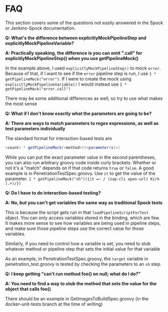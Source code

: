 # FAQ

This section covers some of the questions not easily answered in the Spock or Jenkins-Spock documentation.

**Q: What's the difference between explicitlyMockPipelineStep and explicitlyMockPipelineVariable?**

**A: Practically speaking, the difference is you can omit ".call" for explicitlyMockPipelineStep() when you use getPipelineMock()**

In the example above, I used ``explicitlyMockPipelineStep()`` to mock `error`. Because of that, if I want to see if the `error` pipeline step is run, I use
`1 * getPipelineMock("error")`. If I were to create the mock using `explicitlyMockPipelineVariable()` I would instead use `1 * getPipelineMock("error.call")`

There may be some additional differences as well, so try to use what makes the most sense

**Q: What if I don't know exactly what the parameters are going to be?**

**A: There are ways to match parameters to regex expressions, as well as test parameters individually**

The standard format for interaction-based tests are

```groovy
<count> * getPipelineMock(<method>)(<parameter(s)>)
```

While you can put the exact parameter value in the second parentheses, you can also run arbitrary groovy code inside curly brackets. Whether or not it's a "match" depends on if that code returns `true` or `false`. A good example is in PenetrationTestSpec.groovy. Use `it` to get the value of the parameter. ``1 * getPipelineMock("sh")({it =~ / (zap-cli open-url) Kirk (.+)/})``

**Q: Do I have to do interaction-based testing?**

**A: No, but you can't get variables the same way as traditional Spock tests**

This is because the script gets run in that `loadPipelineScriptForTest` object. You can only access variables stored in the binding, which are few. It makes more
sense to see how variables are being used in pipeline steps, and make sure those pipeline steps use the correct value for those variables.

Similarly, if you need to control how a variable is set, you need to stub whatever method or pipeline step that sets the initial value for that variable

As an example, in PenetrationTestSpec.groovy, the `target` variable in penetration_test.groovy is tested by checking the parameters to an `sh` step.

**Q: I keep getting "can't run method foo() on null; what do I do?"**

**A: You need to find a way to stub the method that sets the value for the object that calls foo()**

There should be an example in GetImagesToBuildSpec.groovy (in the docker-unit-tests branch at the time of writing)